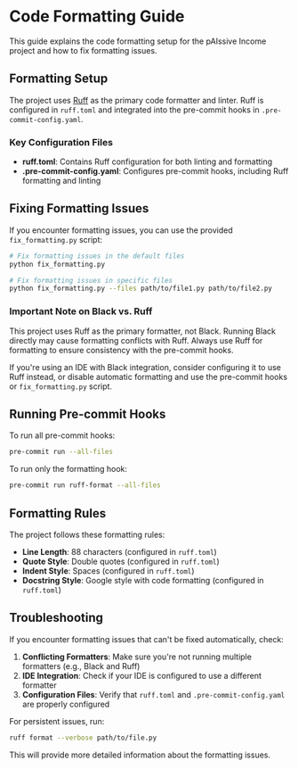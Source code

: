 # Code Formatting Guide

This guide explains the code formatting setup for the pAIssive Income project and how to fix formatting issues.

## Formatting Setup

The project uses [Ruff](https://github.com/astral-sh/ruff) as the primary code formatter and linter. Ruff is configured in `ruff.toml` and integrated into the pre-commit hooks in `.pre-commit-config.yaml`.

### Key Configuration Files

- **ruff.toml**: Contains Ruff configuration for both linting and formatting
- **.pre-commit-config.yaml**: Configures pre-commit hooks, including Ruff formatting and linting

## Fixing Formatting Issues

If you encounter formatting issues, you can use the provided `fix_formatting.py` script:

```bash
# Fix formatting issues in the default files
python fix_formatting.py

# Fix formatting issues in specific files
python fix_formatting.py --files path/to/file1.py path/to/file2.py
```

### Important Note on Black vs. Ruff

This project uses Ruff as the primary formatter, not Black. Running Black directly may cause formatting conflicts with Ruff. Always use Ruff for formatting to ensure consistency with the pre-commit hooks.

If you're using an IDE with Black integration, consider configuring it to use Ruff instead, or disable automatic formatting and use the pre-commit hooks or `fix_formatting.py` script.

## Running Pre-commit Hooks

To run all pre-commit hooks:

```bash
pre-commit run --all-files
```

To run only the formatting hook:

```bash
pre-commit run ruff-format --all-files
```

## Formatting Rules

The project follows these formatting rules:

- **Line Length**: 88 characters (configured in `ruff.toml`)
- **Quote Style**: Double quotes (configured in `ruff.toml`)
- **Indent Style**: Spaces (configured in `ruff.toml`)
- **Docstring Style**: Google style with code formatting (configured in `ruff.toml`)

## Troubleshooting

If you encounter formatting issues that can't be fixed automatically, check:

1. **Conflicting Formatters**: Make sure you're not running multiple formatters (e.g., Black and Ruff)
2. **IDE Integration**: Check if your IDE is configured to use a different formatter
3. **Configuration Files**: Verify that `ruff.toml` and `.pre-commit-config.yaml` are properly configured

For persistent issues, run:

```bash
ruff format --verbose path/to/file.py
```

This will provide more detailed information about the formatting issues.
